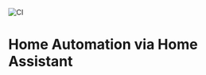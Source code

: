 ![CI](https://github.com/mcalster/automation/workflows/CI/badge.svg)

# Home Automation via Home Assistant
